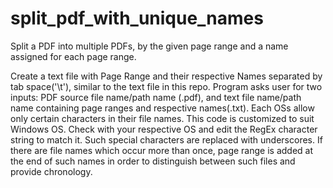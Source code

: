 # split_pdf_with_unique_names
Split a PDF into multiple PDFs, by the given page range and a name assigned for each page range.

Create a text file with Page Range and their respective Names separated by tab space('\t'), similar to the text file in this repo. 
Program asks user for two inputs: PDF source file name/path name (.pdf), and text file name/path name containing page ranges and respective names(.txt).
Each OSs allow only certain characters in their file names. This code is customized to suit Windows OS. Check with your respective OS and edit the RegEx character string to match it. Such special characters are replaced with underscores.
If there are file names which occur more than once, page range is added at the end of such names in order to distinguish between such files and provide chronology.
